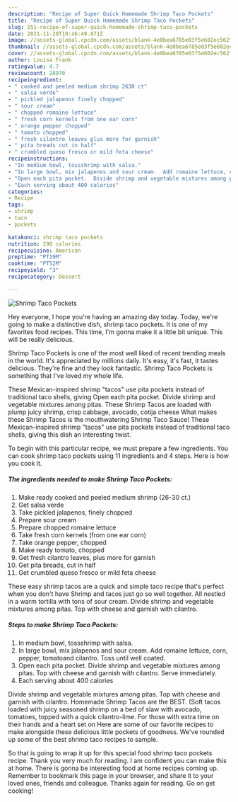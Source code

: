 ```yaml
---
description: "Recipe of Super Quick Homemade Shrimp Taco Pockets"
title: "Recipe of Super Quick Homemade Shrimp Taco Pockets"
slug: 151-recipe-of-super-quick-homemade-shrimp-taco-pockets
date: 2021-11-20T19:46:49.871Z
image: //assets-global.cpcdn.com/assets/blank-4e0bea6785e03f5e602ec562f230caae08da540cada707380b4fe1bbebba43da.png
thumbnail: //assets-global.cpcdn.com/assets/blank-4e0bea6785e03f5e602ec562f230caae08da540cada707380b4fe1bbebba43da.png
cover: //assets-global.cpcdn.com/assets/blank-4e0bea6785e03f5e602ec562f230caae08da540cada707380b4fe1bbebba43da.png
author: Louisa Frank
ratingvalue: 4.7
reviewcount: 28970
recipeingredient:
- " cooked and peeled medium shrimp 2630 ct"
- " salsa verde"
- " pickled jalapenos finely chopped"
- " sour cream"
- " chopped romaine lettuce"
- " fresh corn kernels from one ear corn"
- " orange pepper chopped"
- " tomato chopped"
- " fresh cilantro leaves plus more for garnish"
- " pita breads cut in half"
- " crumbled queso fresco or mild feta cheese"
recipeinstructions:
- "In medium bowl, tossshrimp with salsa."
- "In large bowl, mix jalapenos and sour cream.  Add romaine lettuce, corn, pepper, tomatoand cilantro.  Toss until well coated."
- "Open each pita pocket.  Divide shrimp and vegetable mixtures among pitas.  Top with cheese and garnish with cilantro.  Serve immediately."
- "Each serving about 400 calories"
categories:
- Recipe
tags:
- shrimp
- taco
- pockets

katakunci: shrimp taco pockets 
nutrition: 298 calories
recipecuisine: American
preptime: "PT19M"
cooktime: "PT52M"
recipeyield: "3"
recipecategory: Dessert

---
```



![Shrimp Taco Pockets](//assets-global.cpcdn.com/assets/blank-4e0bea6785e03f5e602ec562f230caae08da540cada707380b4fe1bbebba43da.png)

Hey everyone, I hope you're having an amazing day today. Today, we're going to make a distinctive dish, shrimp taco pockets. It is one of my favorites food recipes. This time, I'm gonna make it a little bit unique. This will be really delicious.

Shrimp Taco Pockets is one of the most well liked of recent trending meals in the world. It's appreciated by millions daily. It's easy, it's fast, it tastes delicious. They're fine and they look fantastic. Shrimp Taco Pockets is something that I've loved my whole life.

These Mexican-inspired shrimp &#34;tacos&#34; use pita pockets instead of traditional taco shells, giving Open each pita pocket. Divide shrimp and vegetable mixtures among pitas. These Shrimp Tacos are loaded with plump juicy shrimp, crisp cabbage, avocado, cotija cheese What makes these Shrimp Tacos is the mouthwatering Shrimp Taco Sauce! These Mexican-inspired shrimp &#34;tacos&#34; use pita pockets instead of traditional taco shells, giving this dish an interesting twist.


To begin with this particular recipe, we must prepare a few ingredients. You can cook shrimp taco pockets using 11 ingredients and 4 steps. Here is how you cook it.

<!--inarticleads1-->

##### The ingredients needed to make Shrimp Taco Pockets:

1. Make ready  cooked and peeled medium shrimp (26-30 ct.)
1. Get  salsa verde
1. Take  pickled jalapenos, finely chopped
1. Prepare  sour cream
1. Prepare  chopped romaine lettuce
1. Take  fresh corn kernels (from one ear corn)
1. Take  orange pepper, chopped
1. Make ready  tomato, chopped
1. Get  fresh cilantro leaves, plus more for garnish
1. Get  pita breads, cut in half
1. Get  crumbled queso fresco or mild feta cheese


These easy shrimp tacos are a quick and simple taco recipe that&#39;s perfect when you don&#39;t have Shrimp and tacos just go so well together. All nestled in a warm tortilla with tons of sour cream. Divide shrimp and vegetable mixtures among pitas. Top with cheese and garnish with cilantro. 

<!--inarticleads2-->

##### Steps to make Shrimp Taco Pockets:

1. In medium bowl, tossshrimp with salsa.
1. In large bowl, mix jalapenos and sour cream.  Add romaine lettuce, corn, pepper, tomatoand cilantro.  Toss until well coated.
1. Open each pita pocket.  Divide shrimp and vegetable mixtures among pitas.  Top with cheese and garnish with cilantro.  Serve immediately.
1. Each serving about 400 calories


Divide shrimp and vegetable mixtures among pitas. Top with cheese and garnish with cilantro. Homemade Shrimp Tacos are the BEST. (Soft tacos loaded with juicy seasoned shrimp on a bed of slaw with avocado, tomatoes, topped with a quick cilantro-lime. For those with extra time on their hands and a heart set on Here are some of our favorite recipes to make alongside these delicious little pockets of goodness. We&#39;ve rounded up some of the best shrimp taco recipes to sample. 

So that is going to wrap it up for this special food shrimp taco pockets recipe. Thank you very much for reading. I am confident you can make this at home. There is gonna be interesting food at home recipes coming up. Remember to bookmark this page in your browser, and share it to your loved ones, friends and colleague. Thanks again for reading. Go on get cooking!
